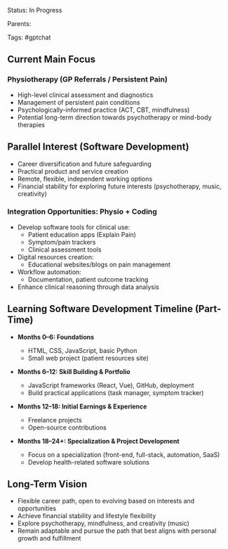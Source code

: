 Status: In Progress

Parents:

Tags: #gptchat

## Current Main Focus
### Physiotherapy (GP Referrals / Persistent Pain)
- High-level clinical assessment and diagnostics
- Management of persistent pain conditions
- Psychologically-informed practice (ACT, CBT, mindfulness)
- Potential long-term direction towards psychotherapy or mind-body therapies

## Parallel Interest (Software Development)
- Career diversification and future safeguarding
- Practical product and service creation
- Remote, flexible, independent working options
- Financial stability for exploring future interests (psychotherapy, music, creativity)

### Integration Opportunities: Physio + Coding
- Develop software tools for clinical use:
  - Patient education apps (Explain Pain)
  - Symptom/pain trackers
  - Clinical assessment tools
- Digital resources creation:
  - Educational websites/blogs on pain management
- Workflow automation:
  - Documentation, patient outcome tracking
- Enhance clinical reasoning through data analysis

## Learning Software Development Timeline (Part-Time)
- **Months 0–6: Foundations**
  - HTML, CSS, JavaScript, basic Python
  - Small web project (patient resources site)

- **Months 6–12: Skill Building & Portfolio**
  - JavaScript frameworks (React, Vue), GitHub, deployment
  - Build practical applications (task manager, symptom tracker)

- **Months 12–18: Initial Earnings & Experience**
  - Freelance projects
  - Open-source contributions

- **Months 18–24+: Specialization & Project Development**
  - Focus on a specialization (front-end, full-stack, automation, SaaS)
  - Develop health-related software solutions

## Long-Term Vision
- Flexible career path, open to evolving based on interests and opportunities
- Achieve financial stability and lifestyle flexibility
- Explore psychotherapy, mindfulness, and creativity (music)
- Remain adaptable and pursue the path that best aligns with personal growth and fulfillment

